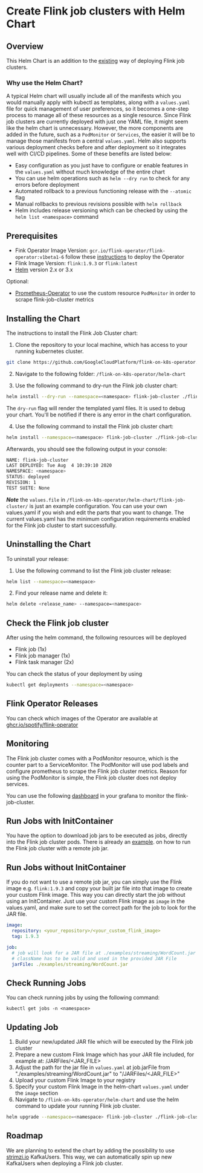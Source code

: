 # Create Flink job clusters with Helm Chart

## Overview

This Helm Chart is an addition to the [existing](https://github.com/GoogleCloudPlatform/flink-on-k8s-operator/tree/master/config/samples) way of deploying Flink job clusters.

### Why use the Helm Chart?
A typical Helm chart will usually include all of the manifests which you would manually apply with kubectl as templates, along with a ```values.yaml``` file for quick management of user preferences, so it becomes a one-step process to manage all of these resources as a single resource. Since Flink job clusters are currently deployed with just one YAML file, it might seem like the helm chart is unnecessary. However, the more components are added in the future, such as a ```PodMonitor``` or ```Services```, the easier it will be to manage those manifests from a central ```values.yaml```. Helm also supports various deployment checks before and after deployment so it integrates well with CI/CD pipelines. Some of these benefits are listed below:

- Easy configuration as you just have to configure or enable features in the ```values.yaml``` without much knowledge of the entire chart
- You can use helm operations such as ```helm --dry run``` to check for any errors before deployment
- Automated rollback to a previous functioning release with the ```--atomic``` flag
- Manual rollbacks to previous revisions possible with ```helm rollback```
- Helm includes release versioning which can be checked by using the ```helm list <namespace>``` command

## Prerequisites


- Fink Operator Image Version:  ```gcr.io/flink-operator/flink-operator:v1beta1-6``` follow these [instructions](https://github.com/GoogleCloudPlatform/flink-on-k8s-operator/tree/master/helm-chart/flink-operator) to deploy the Operator
- Flink Image Version: ```flink:1.9.3``` or ```flink:latest```
- [Helm](https://helm.sh/docs/helm/helm_install/) version 2.x or 3.x

Optional:
- [Prometheus-Operator](https://github.com/GoogleCloudPlatform/flink-on-k8s-operator/blob/master/docs/user_guide.md#monitoring-with-prometheus) to use the custom resource ```PodMonitor``` in order to scrape flink-job-cluster metrics


## Installing the Chart

The instructions to install the Flink Job Cluster chart:

1. Clone the repository to your local machine, which has access to your running kubernetes cluster.
  ```bash
  git clone https://github.com/GoogleCloudPlatform/flink-on-k8s-operator.git
  ```
2. Navigate to the following folder: ```/flink-on-k8s-operator/helm-chart```

3. Use the following command to dry-run the Flink job cluster chart:
  ```bash
  helm install --dry-run --namespace=<namespace> flink-job-cluster ./flink-job-cluster -f ./flink-job-cluster/values.yaml
  ```
  The ```dry-run``` flag will render the templated yaml files. It is used to debug your chart. You'll be notified if there is any error in the chart configuration.

4. Use the following command to install the Flink job cluster chart:
  ```bash
  helm install --namespace=<namespace> flink-job-cluster ./flink-job-cluster -f ./flink-job-cluster/values.yaml
  ```

  Afterwards, you should see the following output in your console:
  ```bash
  NAME: flink-job-cluster
  LAST DEPLOYED: Tue Aug  4 10:39:10 2020
  NAMESPACE: <namespace>
  STATUS: deployed
  REVISION: 1
  TEST SUITE: None
  ```
***Note*** the ```values.file``` in ```/flink-on-k8s-operator/helm-chart/flink-job-cluster/``` is just an example configuration. You can use your own values.yaml if you wish and edit the parts that you want to change. The current values.yaml has the minimum configuration requirements enabled for the Flink job cluster to start successfully.

## Uninstalling the Chart

To uninstall your release:

1. Use the following command to list the Flink job cluster release:
  ```bash
  helm list --namespace=<namespace>
  ```
2. Find your release name and delete it:
  ```bash
  helm delete <release_name> --namespace=<namespace>
  ```

## Check the Flink job cluster

After using the helm command, the following resources will be deployed

- Flink job (1x)
- Flink job manager (1x)
- Flink task manager (2x)

You can check the status of your deployment by using
```bash
kubectl get deployments --namespace=<namespace>
```

## Flink Operator Releases

You can check which images of the Operator are available at [ghcr.io/spotify/flink-operator](https://github.com/spotify/flink-on-k8s-operator/pkgs/container/flink-operator)

## Monitoring

The Flink job cluster comes with a PodMonitor resource, which is the counter part to a ServiceMonitor.
The PodMonitor will use pod labels and configure prometheus to scrape the Flink job cluster metrics. Reason for using the PodMonitor is simple, the Flink job cluster does not deploy services.

You can use the following [dashboard](https://grafana.com/grafana/dashboards/10369) in your grafana to monitor the flink-job-cluster.

## Run Jobs with InitContainer

You have the option to download job jars to be executed as jobs, directly into the Flink job cluster pods.
There is already an [example](https://github.com/GoogleCloudPlatform/flink-on-k8s-operator/blob/master/config/samples/flinkoperator_v1beta1_remotejobjar.yaml). on how to run the Flink job cluster with a remote job jar.

## Run Jobs without InitContainer

If you do not want to use a remote job jar, you can simply use the Flink image e.g. ```flink:1.9.3``` and copy your built jar file into that image to create your custom Flink image. This way you can directly start the job without using an InitContainer. Just use your custom Flink image as ```image``` in the values.yaml, and make sure to set the correct path for the job to look for the JAR file.

```yaml
image:
  repository: <your_repository>/<your_custom_flink_image>
  tag: 1.9.3

job:
  # job will look for a JAR file at ./examples/streaming/WordCount.jar and execute it
  # className has to be valid and used in the provided JAR File
  jarFile: ./examples/streaming/WordCount.jar
```

## Check Running Jobs

You can check running jobs by using the following command:

```kubectl get jobs -n <namespace>```

## Updating Job

1. Build your new/updated JAR file which will be executed by the Flink job cluster
2. Prepare a new custom Flink Image which has your JAR file included, for example at: /JARFiles/<JAR_FILE>
3. Adjust the path for the jar file in ```values.yaml``` at job.jarFile from "./examples/streaming/WordCount.jar" to "/JARFiles/<JAR_FILE>"
3. Upload your custom Flink Image to your registry
4. Specify your custom Flink Image in the helm-chart ```values.yaml``` under the ```image``` section
5. Navigate to ```/flink-on-k8s-operator/helm-chart``` and use the helm command to update your running Flink job cluster.
  ```bash
  helm upgrade --namespace=<namespace> flink-job-cluster ./flink-job-cluster -f ./flink-job-cluster/values.yaml
  ```

## Roadmap

We are planning to extend the chart by adding the possibility to use [strimzi.io](https://strimzi.io/) KafkaUsers. This way, we can automatically spin up new KafkaUsers when deploying a Flink job cluster.
